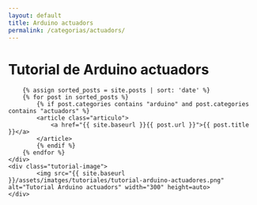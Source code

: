 ```yaml
---
layout: default
title: Arduino actuadors
permalink: /categorias/actuadors/
---
```


<link rel="stylesheet" href="{{ '/assets/css/categories.css' | relative_url }}">

<div class="tutorial-container">
    <div class="tutorial-content">
            <h1>Tutorial de Arduino actuadors</h1>

        {% assign sorted_posts = site.posts | sort: 'date' %}
        {% for post in sorted_posts %}
            {% if post.categories contains "arduino" and post.categories contains "actuadors" %}
            <article class="articulo">
                <a href="{{ site.baseurl }}{{ post.url }}">{{ post.title }}</a>
            </article>
            {% endif %}
        {% endfor %}
    </div>
    <div class="tutorial-image">
            <img src="{{ site.baseurl }}/assets/imatges/tutoriales/tutorial-arduino-actuadores.png" alt="Tutorial Arduino actuadors" width="300" height=auto>
    </div>
</div>
